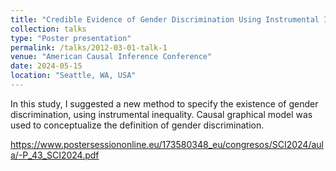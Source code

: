```yaml
---
title: "Credible Evidence of Gender Discrimination Using Instrumental Inequality"
collection: talks
type: "Poster presentation"
permalink: /talks/2012-03-01-talk-1
venue: "American Causal Inference Conference"
date: 2024-05-15
location: "Seattle, WA, USA"
---
```


In this study, I suggested a new method to specify the existence of gender discrimination, using instrumental inequality. Causal graphical model was used to conceptualize the definition of gender discrimination.

https://www.postersessiononline.eu/173580348_eu/congresos/SCI2024/aula/-P_43_SCI2024.pdf
